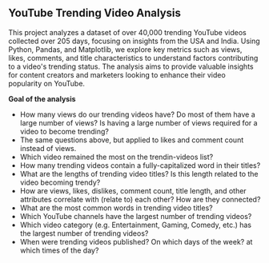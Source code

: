 ## YouTube Trending Video Analysis
This project analyzes a dataset of over 40,000 trending YouTube videos collected over 205 days, focusing on insights from the USA and India. Using Python, Pandas, and Matplotlib, we explore key metrics such as views, likes, comments, and title characteristics to understand factors contributing to a video's trending status. The analysis aims to provide valuable insights for content creators and marketers looking to enhance their video popularity on YouTube.

**Goal of the analysis**
* How many views do our trending videos have? Do most of them have a large number of views? Is having a large number of views required for a video to become trending?
* The same questions above, but applied to likes and comment count instead of views.
* Which video remained the most on the trendin-videos list?
* How many trending videos contain a fully-capitalized word in their titles?
* What are the lengths of trending video titles? Is this length related to the video becoming trendy?
* How are views, likes, dislikes, comment count, title length, and other attributes correlate with (relate to) each other? How are they connected?
* What are the most common words in trending video titles?
* Which YouTube channels have the largest number of trending videos?
* Which video category (e.g. Entertainment, Gaming, Comedy, etc.) has the largest number of trending videos?
* When were trending videos published? On which days of the week? at which times of the day?
